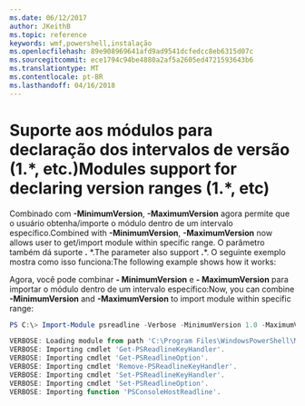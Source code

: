 ```yaml
---
ms.date: 06/12/2017
author: JKeithB
ms.topic: reference
keywords: wmf,powershell,instalação
ms.openlocfilehash: 89e908969641afd9ad9541dcfedcc8eb6315d07c
ms.sourcegitcommit: ece1794c94be4880a2af5a2605ed4721593643b6
ms.translationtype: MT
ms.contentlocale: pt-BR
ms.lasthandoff: 04/16/2018
---
```

# <a name="modules-support-for-declaring-version-ranges-1-etc"></a><span data-ttu-id="280b1-102">Suporte aos módulos para declaração dos intervalos de versão (1.\*, etc.)</span><span class="sxs-lookup"><span data-stu-id="280b1-102">Modules support for declaring version ranges (1.\*, etc)</span></span>
<span data-ttu-id="280b1-103">Combinado com **-MinimumVersion**, **-MaximumVersion** agora permite que o usuário obtenha/importe o módulo dentro de um intervalo específico.</span><span class="sxs-lookup"><span data-stu-id="280b1-103">Combined with **-MinimumVersion**, **-MaximumVersion** now allows user to get/import module within specific range.</span></span> <span data-ttu-id="280b1-104">O parâmetro também dá suporte **.** \*.</span><span class="sxs-lookup"><span data-stu-id="280b1-104">The parameter also support **.**\*.</span></span> <span data-ttu-id="280b1-105">O seguinte exemplo mostra como isso funciona:</span><span class="sxs-lookup"><span data-stu-id="280b1-105">The following example shows how it works:</span></span>

<span data-ttu-id="280b1-106">Agora, você pode combinar **- MinimumVersion** e **- MaximumVersion** para importar o módulo dentro de um intervalo específico:</span><span class="sxs-lookup"><span data-stu-id="280b1-106">Now, you can combine **-MinimumVersion** and **-MaximumVersion** to import module within specific range:</span></span>

```powershell
PS C:\> Import-Module psreadline -Verbose -MinimumVersion 1.0 -MaximumVersion 1.2.*

VERBOSE: Loading module from path 'C:\Program Files\WindowsPowerShell\Modules\psreadline\1.1\psreadline.psd1'.
VERBOSE: Importing cmdlet 'Get-PSReadlineKeyHandler'.
VERBOSE: Importing cmdlet 'Get-PSReadlineOption'.
VERBOSE: Importing cmdlet 'Remove-PSReadlineKeyHandler'.
VERBOSE: Importing cmdlet 'Set-PSReadlineKeyHandler'.
VERBOSE: Importing cmdlet 'Set-PSReadlineOption'.
VERBOSE: Importing function 'PSConsoleHostReadline'.
```

